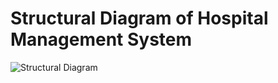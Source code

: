 # Structural Diagram of Hospital Management System

![Structural Diagram](https://user-images.githubusercontent.com/94255269/142771345-1aa185a2-2a35-4cad-800f-4ace0960f1ee.jpg)

